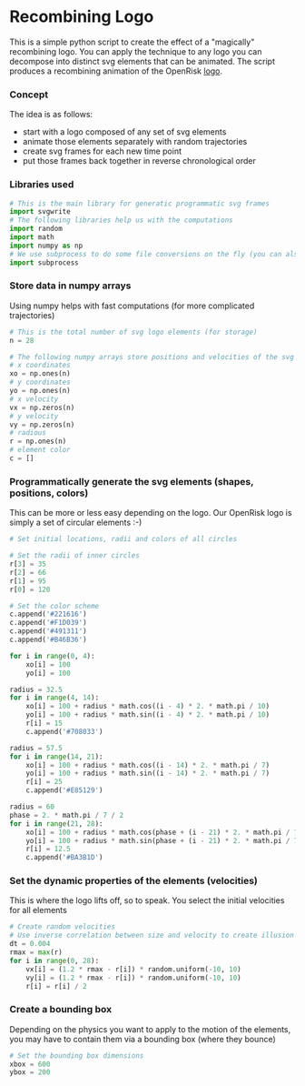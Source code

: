 # Recombining Logo

This is a simple python script to create the effect of a "magically" recombining logo. You can apply the technique to any logo you can decompose into distinct svg elements that can be animated. The script produces a recombining animation of the OpenRisk [logo](https://www.youtube.com/watch?v=7s1QGWZ3dR8).

### Concept

The idea is as follows: 
* start with a logo composed of any set of svg elements
* animate those elements separately with random trajectories
* create svg frames for each new time point
* put those frames back together in reverse chronological order

### Libraries used

```python
# This is the main library for generatic programmatic svg frames
import svgwrite
# The following libraries help us with the computations
import random
import math
import numpy as np
# We use subprocess to do some file conversions on the fly (you can also do this separately)
import subprocess
```

### Store data in numpy arrays

Using numpy helps with fast computations (for more complicated trajectories)

```python
# This is the total number of svg logo elements (for storage)
n = 28

# The following numpy arrays store positions and velocities of the svg elements
# x coordinates
xo = np.ones(n)
# y coordinates
yo = np.ones(n)
# x velocity
vx = np.zeros(n)
# y velocity
vy = np.zeros(n)
# radious
r = np.ones(n)
# element color
c = []
```

### Programmatically generate the svg elements (shapes, positions, colors)

This can be more or less easy depending on the logo. Our OpenRisk logo is simply a set of circular elements :-)

```python
# Set initial locations, radii and colors of all circles

# Set the radii of inner circles
r[3] = 35
r[2] = 66
r[1] = 95
r[0] = 120

# Set the color scheme
c.append('#221616')
c.append('#F1D039')
c.append('#491311')
c.append('#B46B36')

for i in range(0, 4):
    xo[i] = 100
    yo[i] = 100

radius = 32.5
for i in range(4, 14):
    xo[i] = 100 + radius * math.cos((i - 4) * 2. * math.pi / 10)
    yo[i] = 100 + radius * math.sin((i - 4) * 2. * math.pi / 10)
    r[i] = 15
    c.append('#708033')

radius = 57.5
for i in range(14, 21):
    xo[i] = 100 + radius * math.cos((i - 14) * 2. * math.pi / 7)
    yo[i] = 100 + radius * math.sin((i - 14) * 2. * math.pi / 7)
    r[i] = 25
    c.append('#E85129')

radius = 60
phase = 2. * math.pi / 7 / 2
for i in range(21, 28):
    xo[i] = 100 + radius * math.cos(phase + (i - 21) * 2. * math.pi / 7)
    yo[i] = 100 + radius * math.sin(phase + (i - 21) * 2. * math.pi / 7)
    r[i] = 12.5
    c.append('#BA3B1D')
```

### Set the dynamic properties of the elements (velocities)

This is where the logo lifts off, so to speak. You select the initial velocities for all elements

```python
# Create random velocities
# Use inverse correlation between size and velocity to create illusion of inertia
dt = 0.004
rmax = max(r)
for i in range(0, 28):
    vx[i] = (1.2 * rmax - r[i]) * random.uniform(-10, 10)
    vy[i] = (1.2 * rmax - r[i]) * random.uniform(-10, 10)
    r[i] = r[i] / 2
```

### Create a bounding box

Depending on the physics you want to apply to the motion of the elements, you may have to contain them via a bounding box (where they bounce)

```python
# Set the bounding box dimensions
xbox = 600
ybox = 200
```
